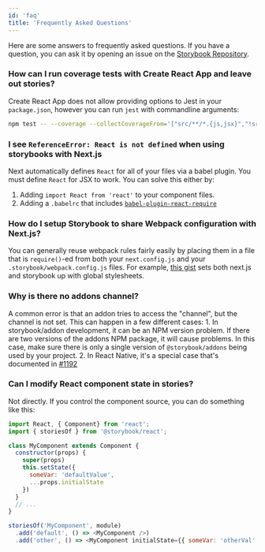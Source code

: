 ```yaml
---
id: 'faq'
title: 'Frequently Asked Questions'
---
```


Here are some answers to frequently asked questions. If you have a question, you can ask it by opening an issue on the [Storybook Repository](https://github.com/storybooks/storybook/).

### How can I run coverage tests with Create React App and leave out stories?

Create React App does not allow providing options to Jest in your `package.json`, however you can run `jest` with commandline arguments:

```sh
npm test -- --coverage --collectCoverageFrom='["src/**/*.{js,jsx}","!src/**/stories/*"]'
```

### I see `ReferenceError: React is not defined` when using storybooks with Next.js

Next automatically defines `React` for all of your files via a babel plugin. You must define `React` for JSX to work. You can solve this either by:

1.  Adding `import React from 'react'` to your component files.
2.  Adding a `.babelrc` that includes [`babel-plugin-react-require`](https://www.npmjs.com/package/babel-plugin-react-require)

### How do I setup Storybook to share Webpack configuration with Next.js?

You can generally reuse webpack rules fairly easily by placing them in a file that is `require()`-ed from both your `next.config.js` and your `.storybook/webpack.config.js` files. For example, [this gist](https://gist.github.com/metasean/cadd2becd60cc3b295bf49895a56f9b4) sets both next.js and storybook up with global stylesheets.

### Why is there no addons channel?

A common error is that an addon tries to access the "channel", but the channel is not set. This can happen in a few different cases:
1\. In storybook/addon development, it can be an NPM version problem. If there are two versions of the addons NPM package, it will cause problems. In this case, make sure there is only a single version of `@storybook/addons` being used by your project.
2\. In React Native, it's a special case that's documented in [#1192](https://github.com/storybooks/storybook/issues/1192)

### Can I modify React component state in stories?

Not directly. If you control the component source, you can do something like this:

```js
import React, { Component} from 'react';
import { storiesOf } from '@storybook/react';

class MyComponent extends Component {
  constructor(props) {
    super(props)
    this.setState({
      someVar: 'defaultValue',
      ...props.initialState
    })
  }
  // ...
}

storiesOf('MyComponent', module)
  .add('default', () => <MyComponent />)
  .add('other', () => <MyComponent initialState={{ someVar: 'otherVal' }});
```
